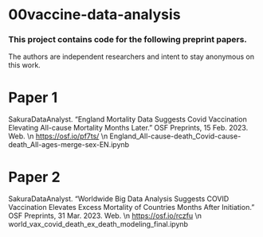 # 00vaccine-data-analysis
### This project contains code for the following preprint papers.
The authors are independent researchers and intent to stay anonymous on this work.

# Paper 1
SakuraDataAnalyst. “England Mortality Data Suggests Covid Vaccination Elevating All-cause Mortality Months Later.” OSF Preprints, 15 Feb. 2023. Web. \n
https://osf.io/pf7ts/ \n
England_All-cause-death_Covid-cause-death_All-ages-merge-sex-EN.ipynb

# Paper 2
SakuraDataAnalyst. “Worldwide Big Data Analysis Suggests COVID Vaccination Elevates Excess Mortality of Countries Months After Initiation.” OSF Preprints, 31 Mar. 2023. Web. \n
https://osf.io/rczfu \n
world_vax_covid_death_ex_death_modeling_final.ipynb
